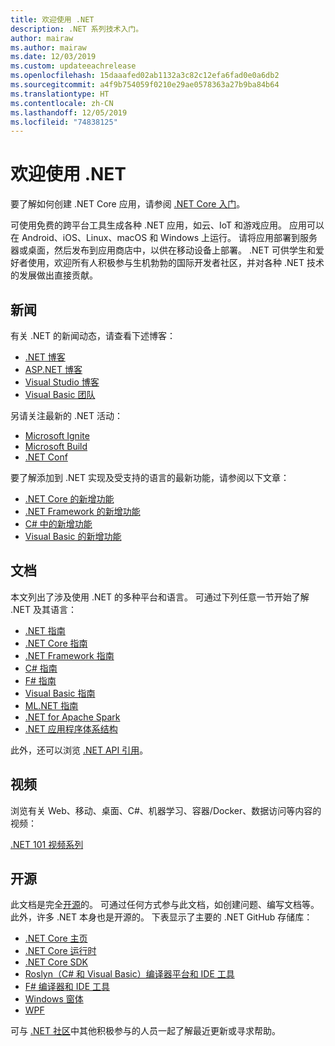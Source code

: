 ```yaml
---
title: 欢迎使用 .NET
description: .NET 系列技术入门。
author: mairaw
ms.author: mairaw
ms.date: 12/03/2019
ms.custom: updateeachrelease
ms.openlocfilehash: 15daaafed02ab1132a3c82c12efa6fad0e0a6db2
ms.sourcegitcommit: a4f9b754059f0210e29ae0578363a27b9ba84b64
ms.translationtype: HT
ms.contentlocale: zh-CN
ms.lasthandoff: 12/05/2019
ms.locfileid: "74838125"
---
```

# <a name="welcome-to-net"></a>欢迎使用 .NET

要了解如何创建 .NET Core 应用，请参阅 [.NET Core 入门](core/get-started.md)。

可使用免费的跨平台工具生成各种 .NET 应用，如云、IoT 和游戏应用。 应用可以在 Android、iOS、Linux、macOS 和 Windows 上运行。 请将应用部署到服务器或桌面，然后发布到应用商店中，以供在移动设备上部署。 .NET 可供学生和爱好者使用，欢迎所有人积极参与生机勃勃的国际开发者社区，并对各种 .NET 技术的发展做出直接贡献。

## <a name="news"></a>新闻

有关 .NET 的新闻动态，请查看下述博客：

- [.NET 博客](https://devblogs.microsoft.com/dotnet/)
- [ASP.NET 博客](https://devblogs.microsoft.com/aspnet/)
- [Visual Studio 博客](https://devblogs.microsoft.com/visualstudio/)
- [Visual Basic 团队](https://devblogs.microsoft.com/vbteam/)

另请关注最新的 .NET 活动：

- [Microsoft Ignite](https://www.microsoft.com/ignite)
- [Microsoft Build](https://www.microsoft.com/build)
- [.NET Conf](https://www.dotnetconf.net/)

要了解添加到 .NET 实现及受支持的语言的最新功能，请参阅以下文章：

- [.NET Core 的新增功能](core/whats-new/index.md)
- [.NET Framework 的新增功能](framework/whats-new/index.md)
- [C# 中的新增功能](csharp/whats-new/index.md)
- [Visual Basic 的新增功能](visual-basic/getting-started/whats-new.md)

## <a name="documentation"></a>文档

本文列出了涉及使用 .NET 的多种平台和语言。 可通过下列任意一节开始了解 .NET 及其语言：

- [.NET 指南](standard/index.md)
- [.NET Core 指南](core/index.md)
- [.NET Framework 指南](framework/index.md)
- [C# 指南](csharp/index.yml)
- [F# 指南](fsharp/index.yml)
- [Visual Basic 指南](visual-basic/index.yml)
- [ML.NET 指南](machine-learning/index.yml)
- [.NET for Apache Spark](spark/index.yml)
- [.NET 应用程序体系结构](architecture/index.yml)

此外，还可以浏览 [.NET API 引用](/dotnet/api)。

## <a name="videos"></a>视频

浏览有关 Web、移动、桌面、C#、机器学习、容器/Docker、数据访问等内容的视频：

[.NET 101 视频系列](https://dotnet.microsoft.com/learn/videos)

## <a name="open-source"></a>开源

此文档是完全[开源](https://github.com/dotnet/docs)的。 可通过任何方式参与此文档，如创建问题、编写文档等。 此外，许多 .NET 本身也是开源的。 下表显示了主要的 .NET GitHub 存储库：

- [.NET Core 主页](https://github.com/dotnet/core)
- [.NET Core 运行时](https://github.com/dotnet/runtime)
- [.NET Core SDK](https://github.com/dotnet/sdk)
- [Roslyn（C# 和 Visual Basic）编译器平台和 IDE 工具](https://github.com/dotnet/roslyn)
- [F# 编译器和 IDE 工具](https://github.com/dotnet/fsharp)
- [Windows 窗体](https://github.com/dotnet/winforms)
- [WPF](https://github.com/dotnet/wpf)

可与 [.NET 社区](https://dotnet.microsoft.com/platform/community)中其他积极参与的人员一起了解最近更新或寻求帮助。
